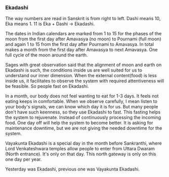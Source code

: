 ### Ekadashi
  
The way numbers are read in Sanskrit is from right to left. Dashi means 10, Eka means 1. 11 is Eka + Dashi -> Ekadashi.   

The dates in Indian calendars are marked from 1 to 15 for the phases of the moon from the first day after Amavasya (no moon) to Pournami (full moon) and again 1 to 15 from the first day after Pournami to Amavasya. In total makes a month from the first day after Amavasya to next Amavasya. One full cycle of the moon around the earth.  

Sages with great observation said that the alignment of moon and earth on Ekadashi is such, the conditions inside us are well suited for us to understand our inner dimension. When the external content(food) is less inside us, it facilitates to observe the system with required attentiveness will be feasible. So people fast on Ekadashi.  

In a month, our body does not feel wanting to eat for 1-3 days. It feels not eating keeps in comfortable. When we observe carefully, I mean listen to your body's signals, we can know which day it is for us. But many people don't have such keenness, so they use Ekadashi to fast. This fasting helps the system to rejuvenate. Instead of continuously processing the incoming food. One day off will help the system to become better. It is asking for maintenance downtime, but we are not giving the needed downtime for the system.  
  
Vayakunta Ekadashi is a special day in the month before Sankranthi, where Lord Venkateshwara temples allow people to enter from Uttara Dwaram (North entrance). It's only on that day. This north gateway is only on this one day per year.  
  
Yesterday was Ekadashi, previous one was Vayakunta Ekadashi.  
